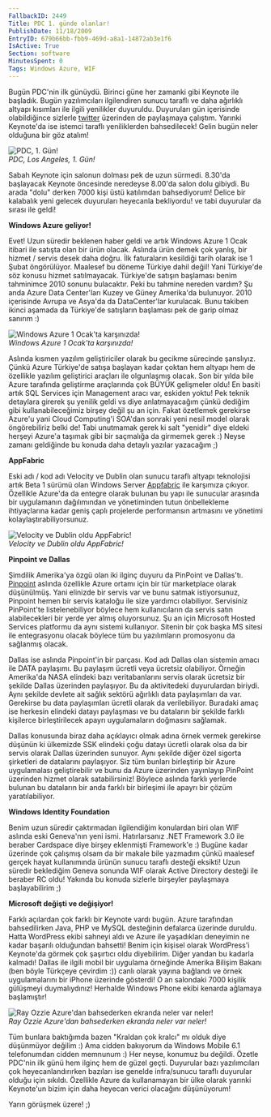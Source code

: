 ```yaml
---
FallbackID: 2449
Title: PDC 1. günde olanlar!
PublishDate: 11/18/2009
EntryID: 679b66bb-fbb9-469d-a8a1-14872ab3e1f6
IsActive: True
Section: software
MinutesSpent: 0
Tags: Windows Azure, WIF
---
```

Bugün PDC'nin ilk günüydü. Birinci güne her zamanki gibi Keynote ile
başladık. Bugün yazılımcıları ilgilendiren sunucu taraflı ve daha
ağırlıklı altyapı kısımları ile ilgili yenilikler duyuruldu. Duyuruları
gün içerisinde olabildiğince sizlerle
[twitter](http://twitter.com/daronyondem) üzerinden de paylaşmaya
çalıştım. Yarınki Keynote'da ise istemci taraflı yeniliklerden
bahsedilecek! Gelin bugün neler olduğuna bir göz atalım!

![PDC, 1. Gün!](http://cdn.daron.yondem.com/assets/2449/17112009_1.jpg)\
*PDC, Los Angeles, 1. Gün!*

Sabah Keynote için salonun dolması pek de uzun sürmedi. 8.30'da
başlayacak Keynote öncesinde neredeyse 8.00'da salon dolu gibiydi. Bu
arada "dolu" derken 7000 kişi üstü katılımdan bahsediyorum! Delice bir
kalabalık yeni gelecek duyuruları heyecanla bekliyordu! ve tabi
duyurular da sırası ile geldi!

**Windows Azure geliyor!**

Evet! Uzun süredir beklenen haber geldi ve artık Windows Azure 1 Ocak
itibari ile satışta olan bir ürün olacak. Aslında ürün demek çok yanlış,
bir hizmet / servis desek daha doğru. İlk faturaların kesildiği tarih
olarak ise 1 Şubat öngörülüyor. Maalesef bu döneme Türkiye dahil değil!
Yani Türkiye'de söz konusu hizmet satılmayacak. Türkiye'de satışın
başlaması benim tahminimce 2010 sonunu bulacaktır. Peki bu tahmine
nereden vardım? Şu anda Azure Data Center'ları Kuzey ve Güney Amerika'da
bulunuyor. 2010 içerisinde Avrupa ve Asya'da da DataCenter'lar
kurulacak. Bunu takiben ikinci aşamada da Türkiye'de satışların
başlaması pek de garip olmaz sanırım :)

![Windows Azure 1 Ocak'ta
karşınızda!](http://cdn.daron.yondem.com/assets/2449/17112009_2.jpg)\
*Windows Azure 1 Ocak'ta karşınızda!*

Aslında kısmen yazılım geliştiriciler olarak bu gecikme sürecinde
şanslıyız. Çünkü Azure Türkiye'de satışa başlayan kadar çoktan hem
altyapı hem de özellikle yazılım geliştirici araçları ile olgunlaşmış
olacak. Son bir yılda bile Azure tarafında geliştirme araçlarında çok
BÜYÜK gelişmeler oldu! En basiti artık SQL Services için Management
aracı var, eskiden yoktu! Pek teknik detaylara girerek şu yenilik geldi
vs diye anlatmayacağım çünkü dediğim gibi kullanabileceğimiz birşey
değil şu an için. Fakat özetlemek gerekirse Azure'u yani Cloud
Computing'i SOA'dan sonraki yeni nesil model olarak öngörebiliriz belki
de! Tabi unutmamak gerek ki salt "yenidir" diye eldeki herşeyi Azure'a
taşımak gibi bir saçmalığa da girmemek gerek :) Neyse zamanı geldiğinde
bu konuda daha detaylı yazılar yazacağım ;)

**AppFabric**

Eski adı / kod adı Velocity ve Dublin olan sunucu taraflı altyapı
teknolojisi artık Beta 1 sürümü olan Windows Server
[Appfabric](http://msdn.microsoft.com/en-us/windowsserver/ee695849.aspx)
ile karşımıza çıkıyor. Özellikle Azure'da da entegre olarak bulunan bu
yapı ile sunucular arasında bir uygulamanın dağılımından ve yönetiminden
tutun önbellekleme ihtiyaçlarına kadar geniş çaplı projelerde
performansın artmasını ve yönetimi kolaylaştırabiliyorsunuz.

![Velocity ve Dublin oldu
AppFabric!](http://cdn.daron.yondem.com/assets/2449/17112009_4.jpg)\
*Velocity ve Dublin oldu AppFabric!*

**Pinpoint ve Dallas**

Şimdilik Amerika'ya özgü olan iki ilginç duyuru da PinPoint ve
Dallas'tı. [Pinpoint](http://www.pinpoint.com/en-US/) aslında özellikle
Azure ortamı için bir tür marketplace olarak düşünülmüş. Yani elinizde
bir servis var ve bunu satmak istiyorsunuz, Pinpoint hemen bir servis
kataloğu ile size yardımcı olabiliyor. Servisiniz PinPoint'te
listelenebiliyor böylece hem kullanıcıların da servis satın
alabilecekleri bir yerde yer almış oluyorsunuz. Şu an için Microsoft
Hosted Services platformu da aynı sistemi kullanıyor. Sitenin bir çok
başka MS sitesi ile entegrasyonu olacak böylece tüm bu yazılımların
promosyonu da sağlanmış olacak.

Dallas ise aslında Pinpoint'in bir parçası. Kod adı Dallas olan sistemin
amacı ile DATA paylaşımı. Bu paylaşım ücretli veya ücretsiz olabiliyor.
Örneğin Amerika'da NASA elindeki bazı veritabanlarını servis olarak
ücretsiz bir şekilde Dallas üzerinden paylaşıyor. Bu da aktivitedeki
duyurulardan biriydi. Aynı şekilde devlete ait sağlık sektörü ağırlıklı
data paylaşımları da var. Gerekirse bu data paylaşımları ücretli olarak
da verilebiliyor. Buradaki amaç ise herkesin elindeki datayı paylaşması
ve bu dataların bir şekilde farklı kişilerce birleştirilecek apayrı
uygulamaların doğmasını sağlamak.

Dallas konusunda biraz daha açıklayıcı olmak adına örnek vermek
gerekirse düşünün ki ülkemizde SSK elindeki çoğu datayı ücretli olarak
olsa da bir servis olarak Dallas üzerinden sunuyor. Aynı şekilde diğer
özel sigorta şirketleri de datalarını paylaşıyor. Siz tüm bunları
birleştirip bir Azure uygulamalası geliştirebilir ve bunu da Azure
üzerinden yayınlayıp PinPoint üzerinden hizmet olarak satabilirsiniz!
Böylece aslında farklı yerlerde bulunan bu dataların bir anda farklı bir
birleşimi ile apayrı bir çözüm yaratılabiliyor.

**Windows Identity Foundation**

Benim uzun süredir çaktırmadan ilgilendiğim konulardan biri olan WIF
aslında eski Geneva'nın yeni ismi. Hatırlarsanız .NET Framework 3.0 ile
beraber Cardspace diye birşey eklenmişti Framework'e :) Bugüne kadar
üzerinde çok çalışmış olsam da bir makale bile yazmadım çünkü maalesef
gerçek hayat kullanımında ürünün sunucu taraflı desteği eksikti! Uzun
süredir beklediğim Geneva sonunda WIF olarak Active Directory desteği
ile beraber RC oldu! Yakında bu konuda sizlerle birşeyler paylaşmaya
başlayabilirim ;)

**Microsoft değişti ve değişiyor!**

Farklı açılardan çok farklı bir Keynote vardı bugün. Azure tarafından
bahsedilirken Java, PHP ve MySQL desteğinin defalarca üzerinde duruldu.
Hatta WordPress ekibi sahneyi aldı ve Azure ile yaşadıkları deneyimin ne
kadar başarılı olduğundan bahsetti! Benim için kişisel olarak
WordPress'i Keynote'da görmek çok şaşırtıcı oldu diyebilirim. Diğer
yandan bu kadarla kalmadı! Dallas ile ilgili mobil bir uygulama
örneğinde Amerika Bilişim Bakanı (ben böyle Türkçeye çevirdim :)) canlı
olarak yayına bağlandı ve örnek uygulamalarını bir iPhone üzerinde
gösterdi! O an salondaki 7000 kişilik gülüşmeyi duymalıydınız! Herhalde
Windows Phone ekibi kenarda ağlamaya başlamıştır!

![Ray Ozzie Azure'dan bahsederken ekranda neler var
neler!](http://cdn.daron.yondem.com/assets/2449/17112009_3.jpg)\
*Ray Ozzie Azure'dan bahsederken ekranda neler var neler!*

Tüm bunlara baktığımda bazen "Kraldan çok kralcı" mı olduk diye
düşünmüyor değilim :) Ama cidden bakıyorum da Windows Mobile 6.1
telefonumdan cidden memnunum :) Her neyse, konumuz bu değildi. Özetle
PDC'nin ilk günü hem ilginç hem de güzel geçti. Duyurular bazı
yazılımcıları çok heyecanlandırırken bazıları ise genelde infra/sunucu
taraflı duyurular olduğu için sıkıldı. Özellikle Azure da kullanamayan
bir ülke olarak yarınki Keynote'un bizim için daha heyecan verici
olacağını düşünüyorum!

Yarın görüşmek üzere! ;)


